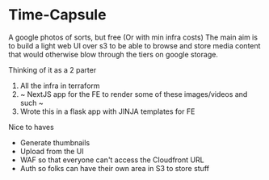 # Time-Capsule

A google photos of sorts, but free (Or with min infra costs)
The main aim is to build a light web UI over s3 to be able to browse and store media content that would otherwise blow through the tiers on google storage.

Thinking of it as a 2 parter
1. All the infra in terraform
2. ~ NextJS app for the FE to render some of these images/videos and such ~
2. Wrote this in a flask app with JINJA templates for FE

Nice to haves
- Generate thumbnails 
- Upload from the UI
- WAF so that everyone can't access the Cloudfront URL
- Auth so folks can have their own area in S3 to store stuff
